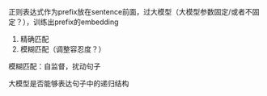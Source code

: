 正则表达式作为prefix放在sentence前面，过大模型（大模型参数固定/或者不固定？），训练出prefix的embedding

1. 精确匹配
2. 模糊匹配（调整容忍度？）

模糊匹配：自监督，扰动句子

大模型是否能够表达句子中的递归结构
